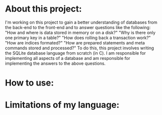 # About this project:
I'm working on this project to gain a better understanding of databases from the back-end to the front-end and to answer questions like the following:
  "How and where is data stored in memory or on a disk?"
  "Why is there only one primary key in a table?"
  "How does rolling back a transaction work?"
  "How are indices formated?"
  "How are prepared statements and meta commands stored and processed?"
To do this, this project involves writing the SQLite database language from scratch (in C). I am responsible for implementing all aspects of a 
database and am responsible for implementing the answers to the above questions. 
# How to use:

# Limitations of my language:
